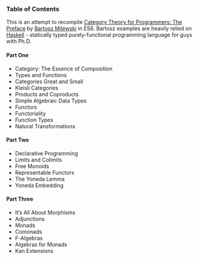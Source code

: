 ### Table of Contents
This is an attempt to recompile [Category Theory for Programmers: The Preface]() by [Bartosz Milewski](https://twitter.com/BartoszMilewski) in ES6.
Bartosz examples are heavily relied on [Haskell](https://www.haskell.org/) - statically typed purely-functional programming language for guys with Ph.D.

#### Part One
* Category: The Essence of Composition
* Types and Functions
* Categories Great and Small
* Kleisli Categories
* Products and Coproducts
* Simple Algebraic Data Types
* Functors
* Functoriality
* Function Types
* Natural Transformations

#### Part Two
* Declarative Programming
* Limits and Colimits
* Free Monoids
* Representable Functors
* The Yoneda Lemma
* Yoneda Embedding

#### Part Three
* It’s All About Morphisms
* Adjunctions
* Monads
* Comonads
* F-Algebras
* Algebras for Monads
* Kan Extensions

